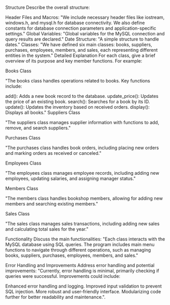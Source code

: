 Structure
Describe the overall structure:

Header Files and Macros: "We include necessary header files like iostream, windows.h, and mysql.h for database connectivity. We also define constants for database connection parameters and application-specific settings."
Global Variables: "Global variables for the MySQL connection and query results are declared."
Date Structure: "A simple structure to handle dates."
Classes: "We have defined six main classes: books, suppliers, purchases, employees, members, and sales, each representing different entities in the system."
Detailed Explanation
For each class, give a brief overview of its purpose and key member functions. For example:

Books Class

"The books class handles operations related to books. Key functions include:

add(): Adds a new book record to the database.
update_price(): Updates the price of an existing book.
search(): Searches for a book by its ID.
update(): Updates the inventory based on received orders.
display(): Displays all books."
Suppliers Class

"The suppliers class manages supplier information with functions to add, remove, and search suppliers."

Purchases Class

"The purchases class handles book orders, including placing new orders and marking orders as received or canceled."

Employees Class

"The employees class manages employee records, including adding new employees, updating salaries, and assigning manager status."

Members Class

"The members class handles bookshop members, allowing for adding new members and searching existing members."

Sales Class

"The sales class manages sales transactions, including adding new sales and calculating total sales for the year."

Functionality
Discuss the main functionalities:
"Each class interacts with the MySQL database using SQL queries. The program includes main menu functions to navigate through different operations, such as managing books, suppliers, purchases, employees, members, and sales."

Error Handling and Improvements
Address error handling and potential improvements:
"Currently, error handling is minimal, primarily checking if queries were successful. Improvements could include:

Enhanced error handling and logging.
Improved input validation to prevent SQL injection.
More robust and user-friendly interface.
Modularizing code further for better readability and maintenance.".

